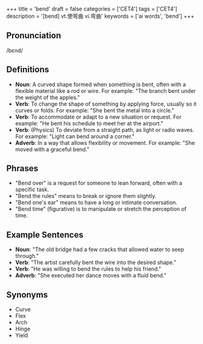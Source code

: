 +++
title = 'bend'
draft = false
categories = ['CET4']
tags = ['CET4']
description = '[bend] vt.使弯曲 vi.弯曲'
keywords = ['ai words', 'bend']
+++

## Pronunciation
/bɛnd/

## Definitions
- **Noun**: A curved shape formed when something is bent, often with a flexible material like a rod or wire. For example: "The branch bent under the weight of the apples."
- **Verb**: To change the shape of something by applying force, usually so it curves or folds. For example: "She bent the metal into a circle."
- **Verb**: To accommodate or adapt to a new situation or request. For example: "He bent his schedule to meet her at the airport."
- **Verb**: (Physics) To deviate from a straight path, as light or radio waves. For example: "Light can bend around a corner."
- **Adverb**: In a way that allows flexibility or movement. For example: "She moved with a graceful bend."

## Phrases
- "Bend over" is a request for someone to lean forward, often with a specific task.
- "Bend the rules" means to break or ignore them slightly.
- "Bend one's ear" means to have a long or intimate conversation.
- "Bend time" (figurative) is to manipulate or stretch the perception of time.

## Example Sentences
- **Noun**: "The old bridge had a few cracks that allowed water to seep through."
- **Verb**: "The artist carefully bent the wire into the desired shape."
- **Verb**: "He was willing to bend the rules to help his friend."
- **Adverb**: "She executed her dance moves with a fluid bend."

## Synonyms
- Curve
- Flex
- Arch
- Hinge
- Yield
